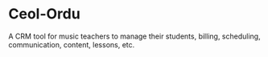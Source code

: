 # Ceol-Ordu
A CRM tool for music teachers to manage their students, billing, scheduling, communication, content, lessons, etc.
